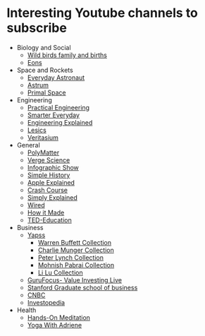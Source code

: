 # Interesting Youtube channels to subscribe

* Biology and Social
    * [Wild birds family and births](https://www.youtube.com/c/RobertEFuller)
    * [Eons](https://www.youtube.com/c/eons)
* Space and Rockets
    * [Everyday Astronaut](https://www.youtube.com/c/EverydayAstronaut)
    * [Astrum](https://www.youtube.com/c/astrumspace)
    * [Primal Space](https://www.youtube.com/channel/UClZbmi9JzfnB2CEb0fG8iew/videos)
* Engineering
    * [Practical Engineering](https://www.youtube.com/c/PracticalEngineeringChannel)
    * [Smarter Everyday](https://www.youtube.com/c/smartereveryday)
    * [Engineering Explained](https://www.youtube.com/user/EngineeringExplained)
    * [Lesics](https://www.youtube.com/c/Lesics/videos)
    * [Veritasium](https://www.youtube.com/c/veritasium)
* General
    * [PolyMatter](https://www.youtube.com/c/PolyMatter/videos)
    * [Verge Science](https://www.youtube.com/c/VergeScience)
    * [Infographic Show](https://www.youtube.com/c/TheInfographicsShowOFFICIAL)
    * [Simple History](https://www.youtube.com/c/Simplehistory)
    * [Apple Explained](https://www.youtube.com/c/AppleExplained/videos)
    * [Crash Course](https://www.youtube.com/c/crashcourse)
    * [Simply Explained](https://www.youtube.com/c/Savjee)
    * [Wired](https://www.youtube.com/c/WIRED)
    * [How it Made](https://www.youtube.com/sciencechannelclips/videos)
    * [TED-Education](https://www.youtube.com/teded)
* Business
    * [Yapss](https://www.youtube.com/c/YAPSS)
        * [Warren Buffett Collection](https://www.youtube.com/watch?v=bZOyfj06NdY&list=PLyeG_Tr8eXZlCA0he0czgc7WAA9e0_aoe)
        * [Charlie Munger Collection](https://www.youtube.com/watch?v=wO5SC9iPnBo&list=PLyeG_Tr8eXZmN2pp1LVVd3EawBfNwprC3)
        * [Peter Lynch Collection](https://www.youtube.com/watch?v=IlZxnKE3QV0&list=PLyeG_Tr8eXZlX_hUJAa508sDJqNl8QPf7)
        * [Mohnish Pabrai Collection](https://www.youtube.com/watch?v=uSyODxyfim4&list=PLyeG_Tr8eXZkeSBQjEtk3QBUSwy3NnJiL)
        * [Li Lu Collection](https://www.youtube.com/watch?v=qstRc5zbAmU&list=PLyeG_Tr8eXZljU69a_O0St_EAT-xd2uLT)
    * [GuruFocus- Value Investing Live](https://youtube.com/playlist?list=PLrXaYsh16kUDY4SHZKuXhTFb9mTwFDhHM)
    * [Stanford Graduate school of business](https://www.youtube.com/c/stanfordgsb/videos?view=0&sort=p&shelf_id=0)
    * [CNBC](https://www.youtube.com/c/CNBC)
    * [Investopedia](https://www.youtube.com/c/investopedia/videos)
* Health
    * [Hands-On Meditation](https://www.youtube.com/c/HandsOnMeditation)
    * [Yoga With Adriene ](https://www.youtube.com/user/yogawithadriene)
    